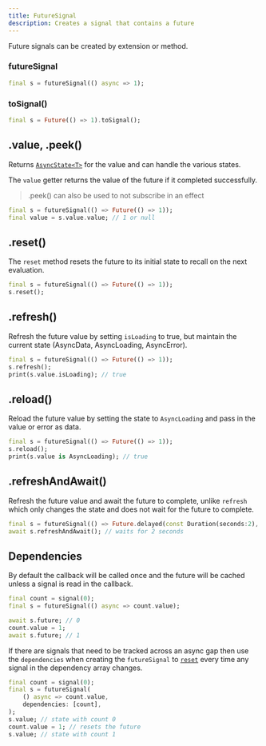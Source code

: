 ```yaml
---
title: FutureSignal
description: Creates a signal that contains a future
---
```


Future signals can be created by extension or method.

### futureSignal

```dart
final s = futureSignal(() async => 1);
```

### toSignal()

```dart
final s = Future(() => 1).toSignal();
```

## .value, .peek()

Returns [`AsyncState<T>`](/dart/async/state) for the value and can handle the various states.

The `value` getter returns the value of the future if it completed successfully.

> .peek() can also be used to not subscribe in an effect

```dart
final s = futureSignal(() => Future(() => 1));
final value = s.value.value; // 1 or null
```

## .reset()

The `reset` method resets the future to its initial state to recall on the next evaluation.

```dart
final s = futureSignal(() => Future(() => 1));
s.reset();
```

## .refresh()

Refresh the future value by setting `isLoading` to true, but maintain the current state (AsyncData, AsyncLoading, AsyncError).

```dart
final s = futureSignal(() => Future(() => 1));
s.refresh();
print(s.value.isLoading); // true
```

## .reload()

Reload the future value by setting the state to `AsyncLoading` and pass in the value or error as data.

```dart
final s = futureSignal(() => Future(() => 1));
s.reload();
print(s.value is AsyncLoading); // true
```

## .refreshAndAwait()

Refresh the future value and await the future to complete, unlike `refresh` which only changes the state and does not wait for the future to complete.

```dart
final s = futureSignal(() => Future.delayed(const Duration(seconds:2), () => 1));
await s.refreshAndAwait(); // waits for 2 seconds
```

## Dependencies

By default the callback will be called once and the future will be cached unless a signal is read in the callback.

```dart
final count = signal(0);
final s = futureSignal(() async => count.value);

await s.future; // 0
count.value = 1;
await s.future; // 1
```

If there are signals that need to be tracked across an async gap then use the `dependencies` when creating the `futureSignal` to [`reset`](<#.reset()>) every time any signal in the dependency array changes.

```dart
final count = signal(0);
final s = futureSignal(
    () async => count.value,
    dependencies: [count],
);
s.value; // state with count 0
count.value = 1; // resets the future
s.value; // state with count 1
```
